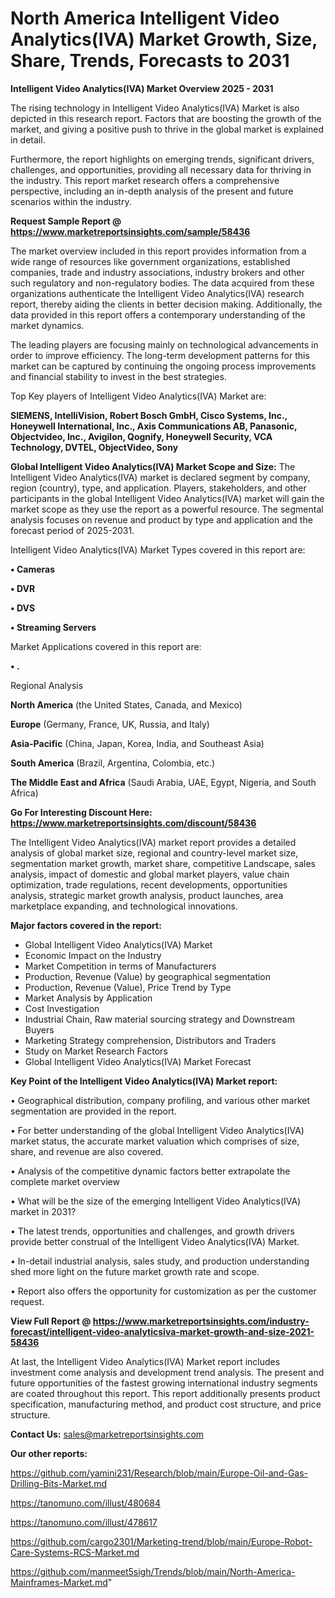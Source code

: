 # North America Intelligent Video Analytics(IVA) Market Growth, Size, Share, Trends, Forecasts to 2031

<Strong> Intelligent Video Analytics(IVA) Market Overview 2025 - 2031</strong>

The rising technology in Intelligent Video Analytics(IVA) Market is also depicted in this research report. Factors that are boosting the growth of the market, and giving a positive push to thrive in the global market is explained in detail.

Furthermore, the report highlights on emerging trends, significant drivers, challenges, and opportunities, providing all necessary data for thriving in the industry. This report market research offers a comprehensive perspective, including an in-depth analysis of the present and future scenarios within the industry.

<strong>Request Sample Report @ <a href=https://www.marketreportsinsights.com/sample/58436>https://www.marketreportsinsights.com/sample/58436</a></strong>

The market overview included in this report provides information from a wide range of resources like government organizations, established companies, trade and industry associations, industry brokers and other such regulatory and non-regulatory bodies. The data acquired from these organizations authenticate the Intelligent Video Analytics(IVA) research report, thereby aiding the clients in better decision making. Additionally, the data provided in this report offers a contemporary understanding of the market dynamics.

The leading players are focusing mainly on technological advancements in order to improve efficiency. The long-term development patterns for this market can be captured by continuing the ongoing process improvements and financial stability to invest in the best strategies.

Top Key players of Intelligent Video Analytics(IVA) Market are:

<strong>SIEMENS, IntelliVision, Robert Bosch GmbH, Cisco Systems, Inc., Honeywell International, Inc., Axis Communications AB, Panasonic, Objectvideo, Inc., Avigilon, Qognify, Honeywell Security, VCA Technology, DVTEL, ObjectVideo, Sony</strong>

<strong><b>Global Intelligent Video Analytics(IVA) Market Scope and Size:</b></strong>
The Intelligent Video Analytics(IVA) market is declared segment by company, region (country), type, and application. Players, stakeholders, and other participants in the global Intelligent Video Analytics(IVA) market will gain the market scope as they use the report as a powerful resource. The segmental analysis focuses on revenue and product by type and application and the forecast period of 2025-2031.

Intelligent Video Analytics(IVA) Market Types covered in this report are:

<strong>• Cameras

• DVR

• DVS

• Streaming Servers</strong>

Market Applications covered in this report are:

<strong>• .</strong> 

Regional Analysis

<strong>North America</strong> (the United States, Canada, and Mexico)

<strong>Europe</strong> (Germany, France, UK, Russia, and Italy)

<strong>Asia-Pacific</strong> (China, Japan, Korea, India, and Southeast Asia)

<strong>South America</strong> (Brazil, Argentina, Colombia, etc.)

<strong>The Middle East and Africa</strong> (Saudi Arabia, UAE, Egypt, Nigeria, and South Africa)

<strong>Go For Interesting Discount Here: <a href=https://www.marketreportsinsights.com/discount/58436>https://www.marketreportsinsights.com/discount/58436</a></strong>

The Intelligent Video Analytics(IVA) market report provides a detailed analysis of global market size, regional and country-level market size, segmentation market growth, market share, competitive Landscape, sales analysis, impact of domestic and global market players, value chain optimization, trade regulations, recent developments, opportunities analysis, strategic market growth analysis, product launches, area marketplace expanding, and technological innovations.

<strong><b>Major factors covered in the report:</b></strong>
<ul>
  <li>Global Intelligent Video Analytics(IVA) Market </li>
  <li>Economic Impact on the Industry</li>
  <li>Market Competition in terms of Manufacturers</li>
  <li>Production, Revenue (Value) by geographical segmentation</li>
  <li>Production, Revenue (Value), Price Trend by Type</li>
  <li>Market Analysis by Application</li>
  <li>Cost Investigation</li>
  <li>Industrial Chain, Raw material sourcing strategy and Downstream Buyers</li>
  <li>Marketing Strategy comprehension, Distributors and Traders</li>
  <li>Study on Market Research Factors</li>
  <li>Global Intelligent Video Analytics(IVA) Market Forecast</li>
</ul>

<strong><b>Key Point of the Intelligent Video Analytics(IVA) Market report:</b></strong>

• Geographical distribution, company profiling, and various other market segmentation are provided in the report.

• For better understanding of the global Intelligent Video Analytics(IVA) market status, the accurate market valuation which comprises of size, share, and revenue are also covered.

• Analysis of the competitive dynamic factors better extrapolate the complete market overview

• What will be the size of the emerging Intelligent Video Analytics(IVA) market in 2031?

• The latest trends, opportunities and challenges, and growth drivers provide better construal of the Intelligent Video Analytics(IVA) Market.

• In-detail industrial analysis, sales study, and production understanding shed more light on the future market growth rate and scope.

• Report also offers the opportunity for customization as per the customer request.

<strong><b>View Full Report @ <a href=https://www.marketreportsinsights.com/industry-forecast/intelligent-video-analyticsiva-market-growth-and-size-2021-58436>https://www.marketreportsinsights.com/industry-forecast/intelligent-video-analyticsiva-market-growth-and-size-2021-58436</a></b></strong>


At last, the Intelligent Video Analytics(IVA) Market report includes investment come analysis and development trend analysis. The present and future opportunities of the fastest growing international industry segments are coated throughout this report. This report additionally presents product specification, manufacturing method, and product cost structure, and price structure.

<strong>Contact Us:</strong>
sales@marketreportsinsights.com

<strong>Our other reports:</strong>

<a href=https://github.com/yamini231/Research/blob/main/Europe-Oil-and-Gas-Drilling-Bits-Market.md>https://github.com/yamini231/Research/blob/main/Europe-Oil-and-Gas-Drilling-Bits-Market.md</a>

<a href=https://tanomuno.com/illust/480684>https://tanomuno.com/illust/480684</a>

<a href=https://tanomuno.com/illust/478617>https://tanomuno.com/illust/478617</a>

<a href=https://github.com/cargo2301/Marketing-trend/blob/main/Europe-Robot-Care-Systems-RCS-Market.md>https://github.com/cargo2301/Marketing-trend/blob/main/Europe-Robot-Care-Systems-RCS-Market.md</a>

<a href=https://github.com/manmeet5sigh/Trends/blob/main/North-America-Mainframes-Market.md>https://github.com/manmeet5sigh/Trends/blob/main/North-America-Mainframes-Market.md</a>"
